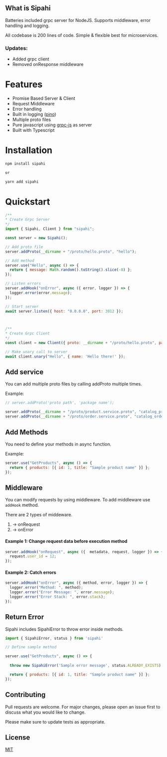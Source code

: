 ## What is Sipahi

Batteries included grpc server for NodeJS. Supports middleware, error handling and logging.

All codebase is 200 lines of code. Simple & flexible best for microservices.

### Updates:
- Added grpc client
- Removed onResponse middleware

# Features

- Promise Based Server & Client
- Request Middleware
- Error handling
- Built in logging ([pino](https://github.com/pinojs/pino))
- Multiple proto files
- Pure javascript using [grpc-js](https://www.npmjs.com/package/@grpc/grpc-js) as server
- Built with Typescript

# Installation

```bash
npm install sipahi

or

yarn add sipahi
```

# Quickstart

```js
/**
* Create Grpc Server
*/
import { Sipahi, Client } from "sipahi";

const server = new Sipahi();

// Add proto file
server.addProto(__dirname + "/proto/hello.proto", "hello");

// Add method 
server.use("Hello", async () => {
  return { message: Math.random().toString().slice(-8) };
});

// Listen errors
server.addHook("onError", async ({ error, logger }) => {
  logger.error(error.message);
});

// Start server
await server.listen({ host: "0.0.0.0", port: 3012 });



/**
* Create Grpc Client
*/
const client = new Client({ proto: __dirname + "/proto/hello.proto", package: "hello", service: "HelloService", host: "0.0.0.0", port: 3012 });

// Make unary call to server
await client.unary("Hello", { name: 'Hello there!' });


```

## Add service

You can add multiple proto files by calling addProto multiple times.

Example:

```js
// server.addProto('proto path', 'package name');

server.addProto(__dirname + "/proto/product.service.proto", "catalog_product");
server.addProto(__dirname + "/proto/order.service.proto", "catalog_order");
```

## Add Methods

You need to define your methods in async function.

Example:

```js
server.use("GetProducts", async () => {
  return { products: [{ id: 1, title: "Sample product name" }] };
});
```

## Middleware

You can modify requests by using middleware. To add middleware use `addHook` method.

There are 2 types of middeware.

1. -> onRequest
3. -> onError


#### Example 1: Change request data before execution method

```js
server.addHook("onRequest", async ({  metadata, request, logger }) => {
  request.user_id = 12;
});
```


#### Example 2: Catch errors

```js
server.addHook("onError", async ({ method, error, logger }) => {
  logger.error("Method: ", method);
  logger.error("Error Message: ", error.message);
  logger.error("Error Stack: ", error.stack);
});
```

## Return Error
Sipahi includes SipahiError to throw error inside methods.

```js
import { SipahiError, status } from 'sipahi'

// Define sample method

server.use("GetProducts", async () => {
  
  throw new SipahiError('Sample error message', status.ALREADY_EXISTS)

  return { products: [{ id: 1, title: "Sample product name" }] };
});
```

## Contributing

Pull requests are welcome. For major changes, please open an issue first to discuss what you would like to change.

Please make sure to update tests as appropriate.

## License

[MIT](https://choosealicense.com/licenses/mit/)
